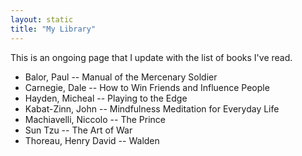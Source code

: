 ```yaml
---
layout: static
title: "My Library"
---
```


This is an ongoing page that I update with the list of books I've read.

- Balor, Paul -- Manual of the Mercenary Soldier
- Carnegie, Dale -- How to Win Friends and Influence People
- Hayden, Micheal -- Playing to the Edge
- Kabat-Zinn, John -- Mindfulness Meditation for Everyday Life
- Machiavelli, Niccolo -- The Prince
- Sun Tzu -- The Art of War
- Thoreau, Henry David -- Walden

